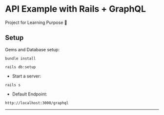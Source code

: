 # API Example with Rails + GraphQL

Project for Learning Purpose :rocket:

## Setup

Gems and Database setup:

```
bundle install
```
```
rails db:setup
```

* Start a server:

```
rails s
```

* Default Endpoint:

`http://localhost:3000/graphql`

---


